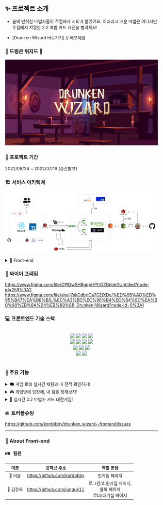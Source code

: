 ## ✨ 프로젝트 소개

- 술에 만취한 마법사들이 주점에서 시비가 붙었어요. 이러라고 배운 마법은 아니지만 주점에서 치열한 2:2 마법 카드 대전을 벌이세요!

* [Drunken Wizard 바로가기] // 배포예정

### 🧙 드렁큰 위자드 🍻

![img](./src/images/readme/bg.png)

### 📆 프로젝트 기간

2022/06/24 ~ 2022/07/16 (중간발표)

### 🏗 서비스 아키텍쳐

![img](./src/images/readme/architecture.png)

<details>
<summary>💖 Front-end </summary>

#### React + Typescript

<li>자바스크립트 라이브러리인 리액트를 중심으로 개발</li>
<li>Typescript : 컴파일 단계에서 타입 관련 에러를 막을 수 있으며, 크로스 브라우징(브라우저 호환성) 문제 해결</li>

#### Redux Toolkit

<li>Ingame 페이지에서 관리해야하는 상태가 많아지고 구조가 복잡해지면서 상태관리 시 props 사용이 부담스러웠고, state 갱신에 관한 에러를 방지하기 위해 Redux를 사용
<li>Redux Toolkit을 사용하면 Redux의 보일러 플레이트 코드가 줄고, redux devtool, immer, reselect 등의 라이브러리들이 내장되어 있어서 패키지 의존성을 줄여주기 때문에 Redux Tookit 사용을 결정</li>

#### Stomp & sockJS

<li> Java Spring과의 통신 및 webSocket 채팅 기능을 구현</li>
</details>

### 🎨 와이어 프레임

https://www.figma.com/file/OPlDwSHBgppHPfrDZBmtef/Untitled?node-id=259%3A2
https://www.figma.com/file/shuiI7skCdbrlCa7CElXDc/%ED%95%AD%ED%95%B47%EA%B8%B0_%EC%A3%BD%EC%96%B4%EC%84%9C%EA%B0%90%EB%8A%94%EB%88%88_Drunken-Wizard?node-id=0%3A1

### 💻 프론트엔드 기술 스택

<center>
<br/>
<img src="https://img.shields.io/badge/react-61DAFB?style=for-the-badge&logo=react&logoColor=white">
<img src="https://img.shields.io/badge/typescript-3178C6?style=for-the-badge&logo=typescript&logoColor=white">
<img src="https://img.shields.io/badge/redux_toolkit-764ABC?style=for-the-badge&logo=redux&logoColor=white">
<img src="https://img.shields.io/badge/reactquery-61DAFB?style=for-the-badge&logo=reactquery&logoColor=FF4154"><br/>
<img src="https://img.shields.io/badge/styled_components-DB7093?style=for-the-badge&logo=styledcomponents&logoColor=white">
<img src="https://img.shields.io/badge/axios-6236FF?style=for-the-badge&logo=axios&logoColor=white">
<img src="https://img.shields.io/badge/stompjs-010101?style=for-the-badge&logo=&logoColor=white">
<img src="https://img.shields.io/badge/sass-CC6699?style=for-the-badge&logo=sass&logoColor=white"><br/>
<img src="https://img.shields.io/badge/html5-E34F26?style=for-the-badge&logo=html5&logoColor=white">
<img src="https://img.shields.io/badge/css-1572B6?style=for-the-badge&logo=css3&logoColor=white">
<img src="https://img.shields.io/badge/javascript-F7DF1E?style=for-the-badge&logo=javascript&logoColor=black"><br/>
<img src="https://img.shields.io/badge/github-181717?style=for-the-badge&logo=github&logoColor=white">
<img src="https://img.shields.io/badge/git-F05032?style=for-the-badge&logo=git&logoColor=white"><br/>
</center>
<br>

### 🔧 주요 기능

<details>
<summary>🗨️ 게임 로비 실시간 채팅과 내 전적 확인하기!</summary>

<li>여러 유저가 함께 대화할 수 있도록 게임 로비에서 다대다 채팅을 구현했습니다.</li>
<li>나만의 게임 전적을 게임 로비화면에서 확인할 수 있습니다.</li>

</details>
<details>
<summary>🎮 게임방에 입장해, 내 팀을 정해보자!</summary>
  <li>유저는 게임방을 직접 개설할 수도 있고, 다른 유저가 만든 방에 입장해도 됩니다!</li>
  <li>원하는 팀을 선택해 게임을 플레이할 수도 있답니다! (구현예정)</li> 
</details>
<details>
<summary>🧙 실시간 2:2 마법사 카드 대전게임!</summary>
  <li>공격, 보조, 체력회복 등의 다양한 카드를 이용한 2:2 카드 게임을 구현했습니다.</li> 
  <li>각 캐릭터마다의 고유 특성이 있어, 직업에 따른 다양한 전략을 구상할 수 있습니다.</li> 
</details>

### 🔥 &nbsp;트러블슈팅

https://github.com/kordobby/drunken_wizard--frontend/issues

<hr/>

### 💖 About Front-end

#### 👪 &nbsp; 팀원

|   이름    |         깃허브 주소         |                            역할 분담                            |
| :-------: | :-------------------------: | :-------------------------------------------------------------: |
|  👧 이윤  | https://github.com/kordobby |                          인게임 페이지                          |
| 👦 김정욱 | https://github.com/junguk11 | 로그인/회원가입 페이지,<br/> 룰북 페이지<br/>로비/대기실 페이지 |
